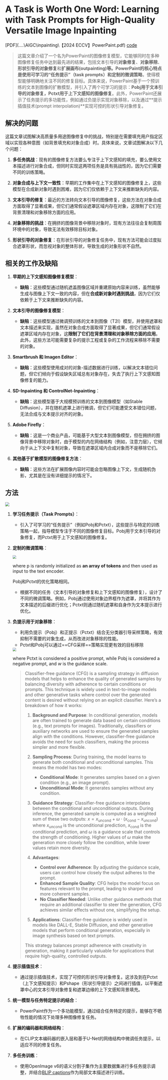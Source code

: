 # A Task is Worth One Word: Learning with Task Prompts for High-Quality Versatile Image Inpainting

[PDF](..\..\AIGC\inpainting\【2024 ECCV】PowerPaint.pdf) [code](https://github.com/open-mmlab/PowerPaint) 

> 这篇文章介绍了一个名为PowerPaint的图像修复模型，它能够同时在多种图像修复任务中达到最先进的结果，包括文本引导的**对象修复**、**对象移除**、**形状引导的对象修复**和**扩展画布(outpainting)**等。PowerPaint的核心特点是**使用可学习的“任务提示”（task prompts）和定制的微调策略**，使得模型能够明确地关注不同的修复目标。具体来说，PowerPaint基于一个预训练的文本到图像的扩散模型，并引入了两个可学习的提示：**Pobj用于文本引导的对象修复，Pctxt用于上下文感知的图像修复**。此外，PowerPaint还展示了任务提示的多功能性，例如通过负提示实现对象移除，以及通过**提示插值技术(prompt interpolation)**实现可控的形状引导对象修复。

## 解决的问题

这篇文章试图解决高质量多用途图像修复中的挑战，特别是在需要填充用户指定区域以实现各种意图（如背景填充和对象合成）时。具体来说，文章试图解决以下几个问题：

1. **多任务挑战**：现有的图像修复方法要么专注于上下文感知的填充，要么使用文本描述进行对象合成，但同时实现这两项任务是具有挑战性的，因为它们需要不同的训练策略。

2. **对象合成与上下文一致性**：早期的工作集中在上下文感知的图像修复上，这些模型在合成新对象时遇到困难，因为它们仅依赖于上下文来推断缺失的内容。

3. **文本引导的修复**：最近的方法转向文本引导的图像修复，这些方法在对象合成方面取得了显著成果，但它们通常假设遮罩区域内存在对象，这限制了它们在背景清理和对象移除方面的应用。

4. **对象移除的挑战**：在拥挤的图像背景中移除对象时，现有方法往往会复制周围环境中的对象，导致无法有效移除目标对象。

5. **形状引导的对象修复**：在形状引导的对象修复任务中，现有方法可能会过度拟合遮罩形状，而忽视对象的整体形状，导致生成的对象形状不自然。

## 相关的工作及缺陷

1. **早期的上下文感知图像修复模型**：
   - **缺陷**：这些模型通过随机遮盖图像区域并重建原始内容来训练，虽然能够生成与图像上下文一致的内容，但在**合成新对象时遇到挑战**，因为它们仅依赖于上下文来推断缺失的内容。

2. **文本引导的图像修复模型**：
   - **缺陷**：这些模型通过微调预训练的文本到图像（T2I）模型，并使用遮罩和文本描述来实现，虽然在对象合成方面取得了显著成果，但它们通常假设遮罩区域内存在对象，这**限制了它们在背景清理和对象移除方面的应用**。此外，这些方法可能需要复杂的提示工程或复杂的工作流程来移除不需要的对象。

3. **Smartbrush 和 Imagen Editor**：
   - **缺陷**：这些模型使用成对的对象-描述数据进行训练，以解决文本错位问题，但它们倾向于假设缺失区域总有对象存在，失去了执行上下文感知图像修复的能力。

4. **SD-Inpainting 和 ControlNet-Inpainting**：
   - **缺陷**：这些模型基于大规模预训练的文本到图像模型（如Stable Diffusion），并在随机遮罩上进行微调，但它们可能遭受文本错位问题，无法合成与文本提示对齐的对象。

5. **Adobe Firefly**：
   - **缺陷**：这是一个商业产品，可能基于大型文本到图像模型，但在拥挤的图像背景中移除对象时，由于模型的内在网络结构（例如，注意力层），它倾向于从上下文中复制对象，导致在遮罩区域内合成对象而不是移除它们。

6. **其他基于扩散模型的图像修复方法**：
   - **缺陷**：这些方法在扩展图像内容时可能会忽略图像上下文，生成随机伪影，尤其是在没有详细提示的情况下。

## 方法

<img src="D:\learning\paper\论文笔记\AIGC\fig\Powerpaint_1.png" style="zoom:80%;" />

1. **学习任务提示（Task Prompts）**：

   - 引入了可学习的“任务提示”（例如Pobj和Pctxt），这些提示与特定的训练策略一起，指导模型专注于不同的图像修复目标。Pobj用于文本引导的对象修复，而Pctxt用于上下文感知的图像修复。

2. **定制的微调策略**：

   <img src="D:\learning\paper\论文笔记\AIGC\fig\Powerpaint_2.png" style="zoom:67%;" />

   where p is randomly initialized as **an array of tokens** and then used as input to the text encoder.

   Pobj和Pctxt的优化策略相同。

   - 根据不同的任务（文本引导的对象修复和上下文感知的图像修复），设计了不同的微调策略。例如，Pobj通过使用对象边界框作为遮罩，并将其作为文本描述的后缀进行优化；Pctxt则通过随机遮罩和自身作为文本提示进行优化。

3. **负提示用于对象移除**：
   - 利用负提示（Pobj）和正提示（Pctxt）结合无分类器引导采样策略，有效抑制不需要的对象生成，从而改进对象移除的性能。
   - Pctxt和Pobj可以通过==CFG采样==策略实现更有效的目标移除

   <img src="D:\learning\paper\论文笔记\AIGC\fig\Powerpaint_3.png" style="zoom:67%;" />

   where Pctxt is considered a positive prompt, while Pobj is considered a negative prompt, and $w$ is the guidance scale.

   > Classifier-free guidance (CFG) is a sampling strategy in diffusion models that helps to enhance the quality of generated samples by balancing diversity with adherence to certain conditions or prompts. This technique is widely used in text-to-image models and other generative tasks where control over the generated content is desired without relying on an explicit classifier. Here’s a breakdown of how it works:
   >
   > 1. **Background and Purpose**:
   >    In conditional generation, models are often trained to generate data based on certain conditions (e.g., text prompts for images). Traditionally, classifiers or auxiliary networks are used to ensure the generated samples align with the conditions. However, classifier-free guidance avoids the need for such classifiers, making the process simpler and more flexible.
   >
   > 2. **Sampling Process**:
   >    During training, the model learns to generate both conditional and unconditional samples. This means the model has two modes:
   >    - **Conditional Mode**: It generates samples based on a given condition (e.g., an image prompt).
   >    - **Unconditional Mode**: It generates samples without any condition.
   >
   > 3. **Guidance Strategy**:
   >    Classifier-free guidance interpolates between the conditional and unconditional outputs. During inference, the generated sample is computed as a weighted sum of these two outputs:
   >    $x = x_{\text{uncond}} + \omega \cdot (x_{\text{cond}} - x_{\text{uncond}})$
   >    where $x_{\text{uncond}}$ is the unconditional prediction, $x_{\text{cond}}$ is the conditional prediction, and $\omega$ is a guidance scale that controls the strength of conditioning. Higher values of $\omega$ make the generation more closely follow the condition, while lower values retain more diversity.
   >    
   > 4. **Advantages**:
   >    - **Control over Adherence**: By adjusting the guidance scale, users can control how closely the output adheres to the prompt.
   >    - **Enhanced Sample Quality**: CFG helps the model focus on features relevant to the prompt, leading to sharper and more coherent samples.
   >    - **No Classifier Needed**: Unlike other guidance methods that require an additional classifier to steer the generation, CFG achieves similar effects without one, simplifying the setup.
   >
   > 5. **Applications**:
   >    Classifier-free guidance is widely used in models like DALL-E, Stable Diffusion, and other generative models that perform conditional generation, especially in image synthesis based on text prompts.
   >
   > This strategy balances prompt adherence with creativity in generation, making it particularly valuable for applications that require high-quality, controlled outputs.

4. **提示插值技术**：

   - 通过提示插值技术，实现了可控的形状引导对象修复。这涉及到在Pctxt（上下文感知提示）和Pshape（形状引导提示）之间进行插值，以平衡遮罩中心的文本引导对象修复和遮罩边缘的上下文感知背景填充。

5. **统一模型与任务特定提示的结合**：
   - PowerPaint作为一个多功能模型，通过结合任务特定的提示，能够在不牺牲性能的情况下处理多种图像修复任务。

6. **扩展的编码器和网络结构**：
   - 在CLIP文本编码器的嵌入层和基于U-Net的网络结构中微调任务提示，以适应不同的修复任务。

7. **多任务训练**：

   - 使用OpenImage v6的语义分割子集作为主要数据集进行多任务提示调整，并结合[BLIP captions](https://proceedings.mlr.press/v202/li23q/li23q.pdf)作为局部文本描述进行训练。
